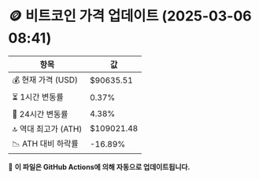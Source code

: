 # 🪙 비트코인 가격 업데이트 (2025-03-06 08:41)

| 항목                | 값 |
|--------------------|----------------|
| 💰 현재 가격 (USD) | $90635.51 |
| ⏳ 1시간 변동률    | 0.37% |
| 📆 24시간 변동률   | 4.38% |
| 🔝 역대 최고가 (ATH) | $109021.48 |
| 📉 ATH 대비 하락률 | -16.89% |

🔄 **이 파일은 GitHub Actions에 의해 자동으로 업데이트됩니다.**
